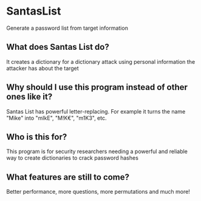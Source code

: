 # SantasList
Generate a password list from target information
## What does Santas List do?
It creates a dictionary for a dictionary attack using personal information the attacker has about the target
## Why should I use this program instead of other ones like it?
Santas List has powerful letter-replacing. For example it turns the name "Mike" into "mIkE", "M!K€", "m1K3", etc.
## Who is this for?
This program is for security researchers needing a powerful and reliable way to create dictionaries to crack password hashes
## What features are still to come?
Better performance, more questions, more permutations and much more!
